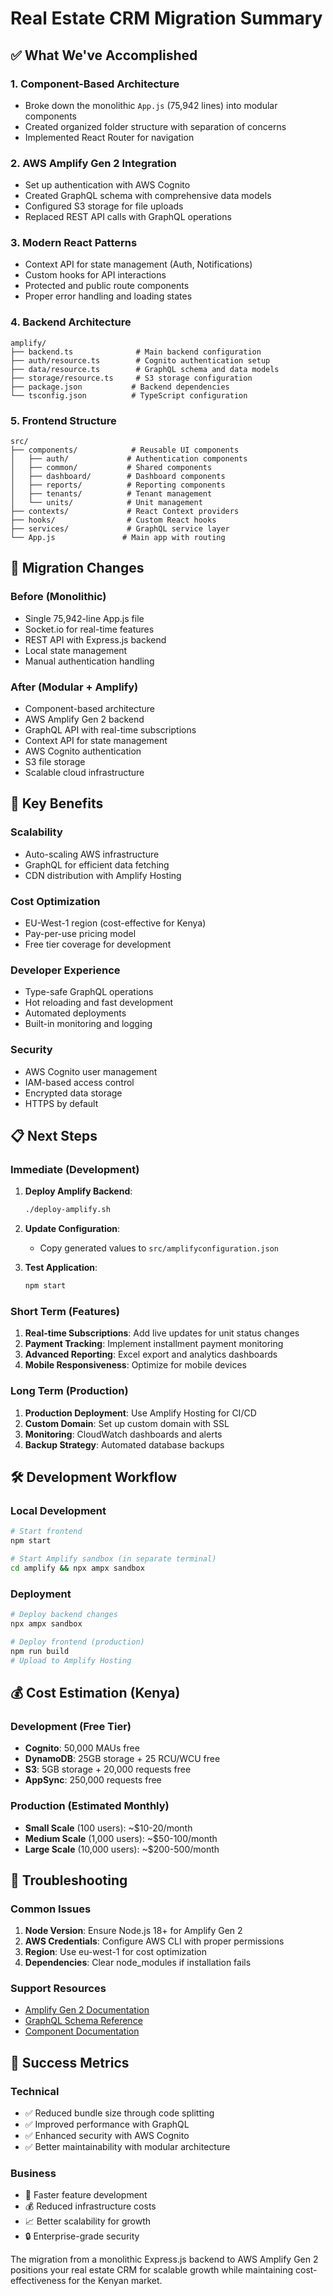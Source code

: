 # Real Estate CRM Migration Summary

## ✅ What We've Accomplished

### 1. **Component-Based Architecture**
- Broke down the monolithic `App.js` (75,942 lines) into modular components
- Created organized folder structure with separation of concerns
- Implemented React Router for navigation

### 2. **AWS Amplify Gen 2 Integration**
- Set up authentication with AWS Cognito
- Created GraphQL schema with comprehensive data models
- Configured S3 storage for file uploads
- Replaced REST API calls with GraphQL operations

### 3. **Modern React Patterns**
- Context API for state management (Auth, Notifications)
- Custom hooks for API interactions
- Protected and public route components
- Proper error handling and loading states

### 4. **Backend Architecture**
```
amplify/
├── backend.ts              # Main backend configuration
├── auth/resource.ts        # Cognito authentication setup
├── data/resource.ts        # GraphQL schema and data models
├── storage/resource.ts     # S3 storage configuration
├── package.json           # Backend dependencies
└── tsconfig.json          # TypeScript configuration
```

### 5. **Frontend Structure**
```
src/
├── components/            # Reusable UI components
│   ├── auth/             # Authentication components
│   ├── common/           # Shared components
│   ├── dashboard/        # Dashboard components
│   ├── reports/          # Reporting components
│   ├── tenants/          # Tenant management
│   └── units/            # Unit management
├── contexts/             # React Context providers
├── hooks/                # Custom React hooks
├── services/             # GraphQL service layer
└── App.js               # Main app with routing
```

## 🔄 Migration Changes

### Before (Monolithic)
- Single 75,942-line App.js file
- Socket.io for real-time features
- REST API with Express.js backend
- Local state management
- Manual authentication handling

### After (Modular + Amplify)
- Component-based architecture
- AWS Amplify Gen 2 backend
- GraphQL API with real-time subscriptions
- Context API for state management
- AWS Cognito authentication
- S3 file storage
- Scalable cloud infrastructure

## 🚀 Key Benefits

### **Scalability**
- Auto-scaling AWS infrastructure
- GraphQL for efficient data fetching
- CDN distribution with Amplify Hosting

### **Cost Optimization**
- EU-West-1 region (cost-effective for Kenya)
- Pay-per-use pricing model
- Free tier coverage for development

### **Developer Experience**
- Type-safe GraphQL operations
- Hot reloading and fast development
- Automated deployments
- Built-in monitoring and logging

### **Security**
- AWS Cognito user management
- IAM-based access control
- Encrypted data storage
- HTTPS by default

## 📋 Next Steps

### Immediate (Development)
1. **Deploy Amplify Backend**:
   ```bash
   ./deploy-amplify.sh
   ```

2. **Update Configuration**:
   - Copy generated values to `src/amplifyconfiguration.json`

3. **Test Application**:
   ```bash
   npm start
   ```

### Short Term (Features)
1. **Real-time Subscriptions**: Add live updates for unit status changes
2. **Payment Tracking**: Implement installment payment monitoring
3. **Advanced Reporting**: Excel export and analytics dashboards
4. **Mobile Responsiveness**: Optimize for mobile devices

### Long Term (Production)
1. **Production Deployment**: Use Amplify Hosting for CI/CD
2. **Custom Domain**: Set up custom domain with SSL
3. **Monitoring**: CloudWatch dashboards and alerts
4. **Backup Strategy**: Automated database backups

## 🛠️ Development Workflow

### Local Development
```bash
# Start frontend
npm start

# Start Amplify sandbox (in separate terminal)
cd amplify && npx ampx sandbox
```

### Deployment
```bash
# Deploy backend changes
npx ampx sandbox

# Deploy frontend (production)
npm run build
# Upload to Amplify Hosting
```

## 💰 Cost Estimation (Kenya)

### Development (Free Tier)
- **Cognito**: 50,000 MAUs free
- **DynamoDB**: 25GB storage + 25 RCU/WCU free
- **S3**: 5GB storage + 20,000 requests free
- **AppSync**: 250,000 requests free

### Production (Estimated Monthly)
- **Small Scale** (100 users): ~$10-20/month
- **Medium Scale** (1,000 users): ~$50-100/month
- **Large Scale** (10,000 users): ~$200-500/month

## 🔧 Troubleshooting

### Common Issues
1. **Node Version**: Ensure Node.js 18+ for Amplify Gen 2
2. **AWS Credentials**: Configure AWS CLI with proper permissions
3. **Region**: Use eu-west-1 for cost optimization
4. **Dependencies**: Clear node_modules if installation fails

### Support Resources
- [Amplify Gen 2 Documentation](https://docs.amplify.aws/)
- [GraphQL Schema Reference](./amplify/data/resource.ts)
- [Component Documentation](./README_AMPLIFY_SETUP.md)

## 🎉 Success Metrics

### Technical
- ✅ Reduced bundle size through code splitting
- ✅ Improved performance with GraphQL
- ✅ Enhanced security with AWS Cognito
- ✅ Better maintainability with modular architecture

### Business
- 🚀 Faster feature development
- 💰 Reduced infrastructure costs
- 📈 Better scalability for growth
- 🔒 Enterprise-grade security

The migration from a monolithic Express.js backend to AWS Amplify Gen 2 positions your real estate CRM for scalable growth while maintaining cost-effectiveness for the Kenyan market.
